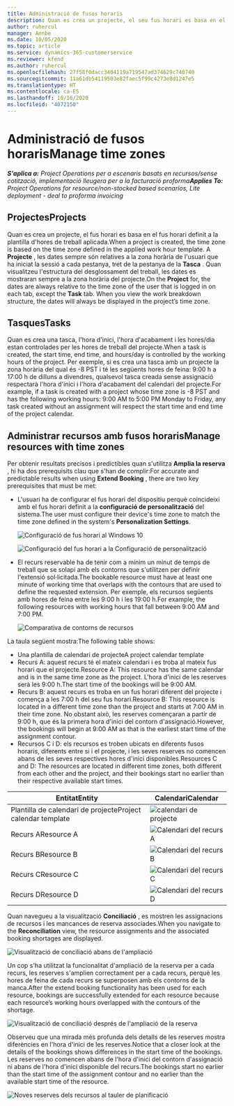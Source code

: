 ```yaml
---
title: Administració de fusos horaris
description: Quan es crea un projecte, el seu fus horari es basa en el fus horari definit a la plantilla d'hores de treball aplicada.
author: ruhercul
manager: Annbe
ms.date: 10/05/2020
ms.topic: article
ms.service: dynamics-365-customerservice
ms.reviewer: kfend
ms.author: ruhercul
ms.openlocfilehash: 27f58f0dacc3404119a719547ad374629c740740
ms.sourcegitcommit: 11a61db54119503e82faec5f99c4273e8d1247e5
ms.translationtype: HT
ms.contentlocale: ca-ES
ms.lasthandoff: 10/16/2020
ms.locfileid: "4072150"
---
```

# <a name="manage-time-zones"></a><span data-ttu-id="d90a6-103">Administració de fusos horaris</span><span class="sxs-lookup"><span data-stu-id="d90a6-103">Manage time zones</span></span>

<span data-ttu-id="d90a6-104">_**S'aplica a:** Project Operations per a escenaris basats en recursos/sense cotització, implementació lleugera per a la facturació proforma_</span><span class="sxs-lookup"><span data-stu-id="d90a6-104">_**Applies To:** Project Operations for resource/non-stocked based scenarios, Lite deployment - deal to proforma invoicing_</span></span>


## <a name="projects"></a><span data-ttu-id="d90a6-105">Projectes</span><span class="sxs-lookup"><span data-stu-id="d90a6-105">Projects</span></span>

<span data-ttu-id="d90a6-106">Quan es crea un projecte, el fus horari es basa en el fus horari definit a la plantilla d'hores de treball aplicada.</span><span class="sxs-lookup"><span data-stu-id="d90a6-106">When a project is created, the time zone is based on the time zone defined in the applied work hour template.</span></span> <span data-ttu-id="d90a6-107">A **Projecte** , les dates sempre són relatives a la zona horària de l'usuari que ha iniciat la sessió a cada pestanya, tret de la pestanya de la **Tasca** . Quan visualitzeu l'estructura del desglossament del treball, les dates es mostraran sempre a la zona horària del projecte.</span><span class="sxs-lookup"><span data-stu-id="d90a6-107">On the **Project** for, the dates are always relative to the time zone of the user that is logged in on each tab, except the **Task** tab. When you view the work breakdown structure, the dates will always be displayed in the project’s time zone.</span></span>

## <a name="tasks"></a><span data-ttu-id="d90a6-108">Tasques</span><span class="sxs-lookup"><span data-stu-id="d90a6-108">Tasks</span></span>

<span data-ttu-id="d90a6-109">Quan es crea una tasca, l'hora d'inici, l'hora d'acabament i les hores/dia estan controlades per les hores de treball del projecte.</span><span class="sxs-lookup"><span data-stu-id="d90a6-109">When a task is created, the start time, end time, and hours/day is controlled by the working hours of the project.</span></span> <span data-ttu-id="d90a6-110">Per exemple, si es crea una tasca amb un projecte la zona horària del qual és -8 PST i té les següents hores de feina: 9:00 h a 17:00 h de dilluns a divendres, qualsevol tasca creada sense assignació respectarà l'hora d'inici i l'hora d'acabament del calendari del projecte.</span><span class="sxs-lookup"><span data-stu-id="d90a6-110">For example, if a task is created with a project whose time zone is -8 PST and has the following working hours: 9:00 AM to 5:00 PM Monday to Friday, any task created without an assignment will respect the start time and end time of the project calendar.</span></span>

## <a name="manage-resources-with-time-zones"></a><span data-ttu-id="d90a6-111">Administrar recursos amb fusos horaris</span><span class="sxs-lookup"><span data-stu-id="d90a6-111">Manage resources with time zones</span></span>

<span data-ttu-id="d90a6-112">Per obtenir resultats precisos i predictibles quan s'utilitza **Amplia la reserva** , hi ha dos prerequisits clau que s'han de complir:</span><span class="sxs-lookup"><span data-stu-id="d90a6-112">For accurate and predictable results when using **Extend Booking** , there are two key prerequisites that must be met:</span></span>  

- <span data-ttu-id="d90a6-113">L'usuari ha de configurar el fus horari del dispositiu perquè coincideixi amb el fus horari definit a la **configuració de personalització** del sistema.</span><span class="sxs-lookup"><span data-stu-id="d90a6-113">The user must configure their device's time zone to match the time zone defined in the system's **Personalization Settings**.</span></span>
 
  ![Configuració de fus horari al Windows 10](media/reconcile-assignments-03.png)

  ![Configuració del fus horari a la Configuració de personalització](media/reconcile-assignments-04.png)
 
- <span data-ttu-id="d90a6-116">El recurs reservable ha de tenir com a mínim un minut de temps de treball que se solapi amb els contorns que s'utilitzen per definir l'extensió sol·licitada.</span><span class="sxs-lookup"><span data-stu-id="d90a6-116">The bookable resource must have at least one minute of working time that overlaps with the contours that are used to define the requested extension.</span></span> <span data-ttu-id="d90a6-117">Per exemple, els recursos següents amb hores de feina entre les 9:00 h i les 19:00 h.</span><span class="sxs-lookup"><span data-stu-id="d90a6-117">For example, the following resources with working hours that fall between 9:00 AM and 7:00 PM.</span></span> 

  ![Comparativa de contorns de recursos](media/reconcile-assignments-05.png)

<span data-ttu-id="d90a6-119">La taula següent mostra:</span><span class="sxs-lookup"><span data-stu-id="d90a6-119">The following table shows:</span></span>

- <span data-ttu-id="d90a6-120">Una plantilla de calendari de projecte</span><span class="sxs-lookup"><span data-stu-id="d90a6-120">A project calendar template</span></span>
- <span data-ttu-id="d90a6-121">Recurs A: aquest recurs té el mateix calendari i es troba al mateix fus horari que el projecte.</span><span class="sxs-lookup"><span data-stu-id="d90a6-121">Resource A: This resource has the same calendar and is in the same time zone as the project.</span></span> <span data-ttu-id="d90a6-122">L'hora d'inici de les reserves serà les 9:00 h.</span><span class="sxs-lookup"><span data-stu-id="d90a6-122">The start time of the bookings will be 9:00 AM.</span></span>
- <span data-ttu-id="d90a6-123">Recurs B: aquest recurs es troba en un fus horari diferent del projecte i comença a les 7:00 h del seu fus horari.</span><span class="sxs-lookup"><span data-stu-id="d90a6-123">Resource B: This resource is located in a different time zone than the project and starts at 7:00 AM in their time zone.</span></span> <span data-ttu-id="d90a6-124">No obstant això, les reserves començaran a partir de 9:00 h, que és la primera hora d'inici del contorn d'assignació.</span><span class="sxs-lookup"><span data-stu-id="d90a6-124">However, the bookings will begin at 9:00 AM as that is the earliest start time of the assignment contour.</span></span>
- <span data-ttu-id="d90a6-125">Recursos C i D: els recursos es troben ubicats en diferents fusos horaris, diferents entre si i el projecte, i les seves reserves no comencen abans de les seves respectives hores d'inici disponibles.</span><span class="sxs-lookup"><span data-stu-id="d90a6-125">Resources C and D: The resources are located in different time zones, both different from each other and the project, and their bookings start no earlier than their respective available start times.</span></span>

|<span data-ttu-id="d90a6-126">Entitat</span><span class="sxs-lookup"><span data-stu-id="d90a6-126">Entity</span></span>  |<span data-ttu-id="d90a6-127">Calendari</span><span class="sxs-lookup"><span data-stu-id="d90a6-127">Calendar</span></span>  |
|-|-|
|<span data-ttu-id="d90a6-128">Plantilla de calendari de projecte</span><span class="sxs-lookup"><span data-stu-id="d90a6-128">Project calendar template</span></span>   | ![calendari de projecte](media/reconcile-assignments-06.png) |
|<span data-ttu-id="d90a6-130">Recurs A</span><span class="sxs-lookup"><span data-stu-id="d90a6-130">Resource A</span></span>  | ![Calendari del recurs A](media/reconcile-assignments-06.png) |
|<span data-ttu-id="d90a6-132">Recurs B</span><span class="sxs-lookup"><span data-stu-id="d90a6-132">Resource B</span></span>  |  ![Calendari del recurs B](media/reconcile-assignments-07.png) |
|<span data-ttu-id="d90a6-134">Recurs C</span><span class="sxs-lookup"><span data-stu-id="d90a6-134">Resource C</span></span>  |  ![Calendari del recurs C](media/reconcile-assignments-08.png) |
|<span data-ttu-id="d90a6-136">Recurs D</span><span class="sxs-lookup"><span data-stu-id="d90a6-136">Resource D</span></span>  | ![Calendari del recurs D](media/reconcile-assignments-09.png)  |
 
<span data-ttu-id="d90a6-138">Quan navegueu a la visualització **Conciliació** , es mostren les assignacions de recursos i les mancances de reserva associades.</span><span class="sxs-lookup"><span data-stu-id="d90a6-138">When you navigate to the **Reconciliation** view, the resource assignments and the associated booking shortages are displayed.</span></span>

![Visualització de conciliació abans de l'ampliació](media/reconcile-assignments-10.png)

<span data-ttu-id="d90a6-140">Un cop s'ha utilitzat la funcionalitat d'ampliació de la reserva per a cada recurs, les reserves s'amplien correctament per a cada recurs, perquè les hores de feina de cada recurs se superposen amb els contorns de la manca.</span><span class="sxs-lookup"><span data-stu-id="d90a6-140">After the extend booking functionality has been used for each resource, bookings are successfully extended for each resource because each resource’s working hours overlapped with the contours of the shortage.</span></span>

![Visualització de conciliació després de l'ampliació de la reserva](media/reconcile-assignments-11.png) 

<span data-ttu-id="d90a6-142">Observeu que una mirada més profunda dels detalls de les reserves mostra diferències en l'hora d'inici de les reserves.</span><span class="sxs-lookup"><span data-stu-id="d90a6-142">Notice that a closer look at the details of the bookings shows differences in the start time of the bookings.</span></span> <span data-ttu-id="d90a6-143">Les reserves no comencen abans de l'hora d'inici del contorn d'assignació ni abans de l'hora d'inici disponible del recurs.</span><span class="sxs-lookup"><span data-stu-id="d90a6-143">The bookings start no earlier than the start time of the assignment contour and no earlier than the available start time of the resource.</span></span>

![Noves reserves dels recursos al tauler de planificació](media/reconcile-assignments-12.png)
